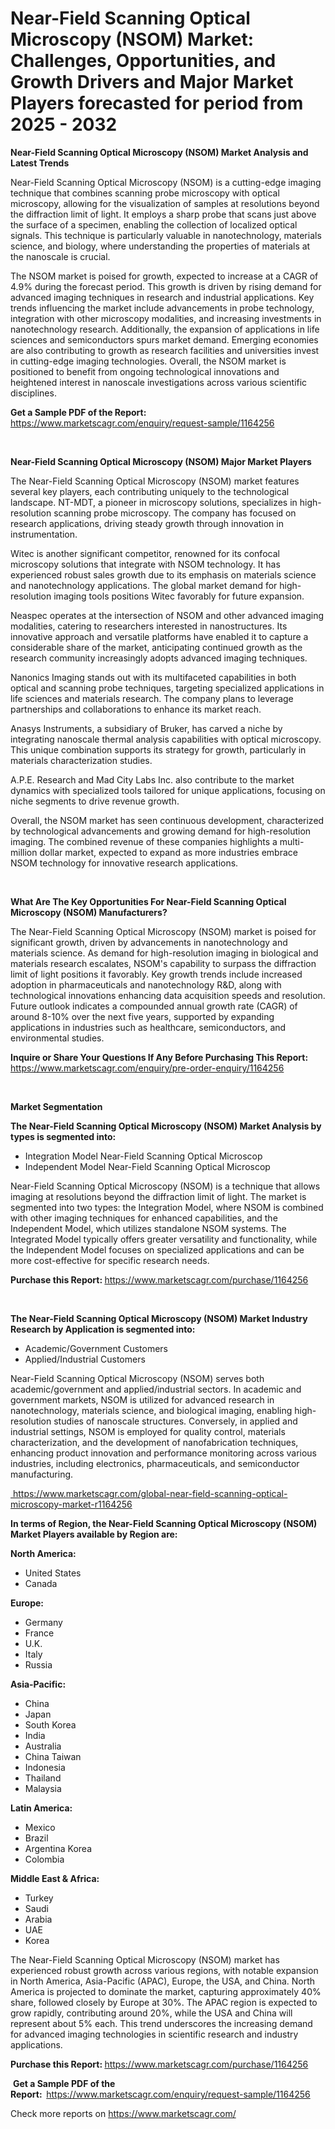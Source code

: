 <p><h1>Near-Field Scanning Optical Microscopy (NSOM) Market: Challenges, Opportunities, and Growth Drivers and Major Market Players forecasted for period from 2025 - 2032</h1></p><p><strong>Near-Field Scanning Optical Microscopy (NSOM) Market Analysis and Latest Trends</strong></p>
<p><p>Near-Field Scanning Optical Microscopy (NSOM) is a cutting-edge imaging technique that combines scanning probe microscopy with optical microscopy, allowing for the visualization of samples at resolutions beyond the diffraction limit of light. It employs a sharp probe that scans just above the surface of a specimen, enabling the collection of localized optical signals. This technique is particularly valuable in nanotechnology, materials science, and biology, where understanding the properties of materials at the nanoscale is crucial.</p><p>The NSOM market is poised for growth, expected to increase at a CAGR of 4.9% during the forecast period. This growth is driven by rising demand for advanced imaging techniques in research and industrial applications. Key trends influencing the market include advancements in probe technology, integration with other microscopy modalities, and increasing investments in nanotechnology research. Additionally, the expansion of applications in life sciences and semiconductors spurs market demand. Emerging economies are also contributing to growth as research facilities and universities invest in cutting-edge imaging technologies. Overall, the NSOM market is positioned to benefit from ongoing technological innovations and heightened interest in nanoscale investigations across various scientific disciplines.</p></p>
<p><strong>Get a Sample PDF of the Report:&nbsp;</strong> <a href="https://www.marketscagr.com/enquiry/request-sample/1164256?utm_campaign=2938&utm_medium=2&utm_source=Github&utm_content=ia&utm_term=11042025&utm_id=near-field-scanning-optical-microscopy-nsom">https://www.marketscagr.com/enquiry/request-sample/1164256</a></p>
<p>&nbsp;</p>
<p><strong>Near-Field Scanning Optical Microscopy (NSOM) Major Market Players</strong></p>
<p><p>The Near-Field Scanning Optical Microscopy (NSOM) market features several key players, each contributing uniquely to the technological landscape. NT-MDT, a pioneer in microscopy solutions, specializes in high-resolution scanning probe microscopy. The company has focused on research applications, driving steady growth through innovation in instrumentation.</p><p>Witec is another significant competitor, renowned for its confocal microscopy solutions that integrate with NSOM technology. It has experienced robust sales growth due to its emphasis on materials science and nanotechnology applications. The global market demand for high-resolution imaging tools positions Witec favorably for future expansion.</p><p>Neaspec operates at the intersection of NSOM and other advanced imaging modalities, catering to researchers interested in nanostructures. Its innovative approach and versatile platforms have enabled it to capture a considerable share of the market, anticipating continued growth as the research community increasingly adopts advanced imaging techniques.</p><p>Nanonics Imaging stands out with its multifaceted capabilities in both optical and scanning probe techniques, targeting specialized applications in life sciences and materials research. The company plans to leverage partnerships and collaborations to enhance its market reach.</p><p>Anasys Instruments, a subsidiary of Bruker, has carved a niche by integrating nanoscale thermal analysis capabilities with optical microscopy. This unique combination supports its strategy for growth, particularly in materials characterization studies.</p><p>A.P.E. Research and Mad City Labs Inc. also contribute to the market dynamics with specialized tools tailored for unique applications, focusing on niche segments to drive revenue growth.</p><p>Overall, the NSOM market has seen continuous development, characterized by technological advancements and growing demand for high-resolution imaging. The combined revenue of these companies highlights a multi-million dollar market, expected to expand as more industries embrace NSOM technology for innovative research applications.</p></p>
<p>&nbsp;</p>
<p><strong>What Are The Key Opportunities For Near-Field Scanning Optical Microscopy (NSOM) Manufacturers?</strong></p>
<p><p>The Near-Field Scanning Optical Microscopy (NSOM) market is poised for significant growth, driven by advancements in nanotechnology and materials science. As demand for high-resolution imaging in biological and materials research escalates, NSOM's capability to surpass the diffraction limit of light positions it favorably. Key growth trends include increased adoption in pharmaceuticals and nanotechnology R&D, along with technological innovations enhancing data acquisition speeds and resolution. Future outlook indicates a compounded annual growth rate (CAGR) of around 8-10% over the next five years, supported by expanding applications in industries such as healthcare, semiconductors, and environmental studies.</p></p>
<p><strong>Inquire or Share Your Questions If Any Before Purchasing This Report:</strong> <a href="https://www.marketscagr.com/enquiry/pre-order-enquiry/1164256?utm_campaign=2938&utm_medium=2&utm_source=Github&utm_content=ia&utm_term=11042025&utm_id=near-field-scanning-optical-microscopy-nsom">https://www.marketscagr.com/enquiry/pre-order-enquiry/1164256</a></p>
<p>&nbsp;</p>
<p><strong>Market Segmentation</strong></p>
<p><strong>The Near-Field Scanning Optical Microscopy (NSOM) Market Analysis by types is segmented into:</strong></p>
<p><ul><li>Integration Model Near-Field Scanning Optical Microscop</li><li>Independent Model Near-Field Scanning Optical Microscop</li></ul></p>
<p><p>Near-Field Scanning Optical Microscopy (NSOM) is a technique that allows imaging at resolutions beyond the diffraction limit of light. The market is segmented into two types: the Integration Model, where NSOM is combined with other imaging techniques for enhanced capabilities, and the Independent Model, which utilizes standalone NSOM systems. The Integrated Model typically offers greater versatility and functionality, while the Independent Model focuses on specialized applications and can be more cost-effective for specific research needs.</p></p>
<p><strong>Purchase this Report:&nbsp;</strong><a href="https://www.marketscagr.com/purchase/1164256?utm_campaign=2938&utm_medium=2&utm_source=Github&utm_content=ia&utm_term=11042025&utm_id=near-field-scanning-optical-microscopy-nsom">https://www.marketscagr.com/purchase/1164256</a></p>
<p>&nbsp;</p>
<p><strong>The Near-Field Scanning Optical Microscopy (NSOM) Market Industry Research by Application is segmented into:</strong></p>
<p><ul><li>Academic/Government Customers</li><li>Applied/Industrial Customers</li></ul></p>
<p><p>Near-Field Scanning Optical Microscopy (NSOM) serves both academic/government and applied/industrial sectors. In academic and government markets, NSOM is utilized for advanced research in nanotechnology, materials science, and biological imaging, enabling high-resolution studies of nanoscale structures. Conversely, in applied and industrial settings, NSOM is employed for quality control, materials characterization, and the development of nanofabrication techniques, enhancing product innovation and performance monitoring across various industries, including electronics, pharmaceuticals, and semiconductor manufacturing.</p></p>
<p><a href="https://www.marketscagr.com/global-near-field-scanning-optical-microscopy-market-r1164256?utm_campaign=2938&utm_medium=2&utm_source=Github&utm_content=ia&utm_term=11042025&utm_id=near-field-scanning-optical-microscopy-nsom">&nbsp;https://www.marketscagr.com/global-near-field-scanning-optical-microscopy-market-r1164256</a></p>
<p><strong>In terms of Region, the Near-Field Scanning Optical Microscopy (NSOM) Market Players available by Region are:</strong></p>
<p>
    <p> <strong> North America: </strong>
        <ul>
            <li>United States</li>
            <li>Canada</li>
        </ul>
        </p> 
    <p> <strong> Europe: </strong>
        <ul>
            <li>Germany</li>
            <li>France</li>
            <li>U.K.</li>
            <li>Italy</li>
            <li>Russia</li>
        </ul>
        </p> 
    <p> <strong> Asia-Pacific: </strong>
        <ul>
            <li>China</li>
            <li>Japan</li>
            <li>South Korea</li>
            <li>India</li>
            <li>Australia</li>
            <li>China Taiwan</li>
            <li>Indonesia</li>
            <li>Thailand</li>
            <li>Malaysia</li>
        </ul>
        </p> 
    <p> <strong> Latin America: </strong>
        <ul>
            <li>Mexico</li>
            <li>Brazil</li>
            <li>Argentina Korea</li>
            <li>Colombia</li>
        </ul>
        </p> 
    <p> <strong> Middle East & Africa: </strong>
        <ul>
            <li>Turkey</li>
            <li>Saudi</li>
            <li>Arabia</li>
            <li>UAE</li>
            <li>Korea</li>
        </ul>
    </p>
    </p>
<p><p>The Near-Field Scanning Optical Microscopy (NSOM) market has experienced robust growth across various regions, with notable expansion in North America, Asia-Pacific (APAC), Europe, the USA, and China. North America is projected to dominate the market, capturing approximately 40% share, followed closely by Europe at 30%. The APAC region is expected to grow rapidly, contributing around 20%, while the USA and China will represent about 5% each. This trend underscores the increasing demand for advanced imaging technologies in scientific research and industry applications.</p></p>
<p><strong>Purchase this Report: </strong><a href="https://www.marketscagr.com/purchase/1164256?utm_campaign=2938&utm_medium=2&utm_source=Github&utm_content=ia&utm_term=11042025&utm_id=near-field-scanning-optical-microscopy-nsom">https://www.marketscagr.com/purchase/1164256</a></p>
<p>&nbsp;<strong>Get a Sample PDF of the Report:&nbsp;&nbsp;</strong><a href="https://www.marketscagr.com/enquiry/request-sample/1164256?utm_campaign=2938&utm_medium=2&utm_source=Github&utm_content=ia&utm_term=11042025&utm_id=near-field-scanning-optical-microscopy-nsom">https://www.marketscagr.com/enquiry/request-sample/1164256</a></p>
<p><strong></strong></p>
<p>Check more reports on <a href="https://www.marketscagr.com/?utm_campaign=2938&utm_medium=2&utm_source=Github&utm_content=ia&utm_term=11042025&utm_id=near-field-scanning-optical-microscopy-nsom">https://www.marketscagr.com/</a></p>